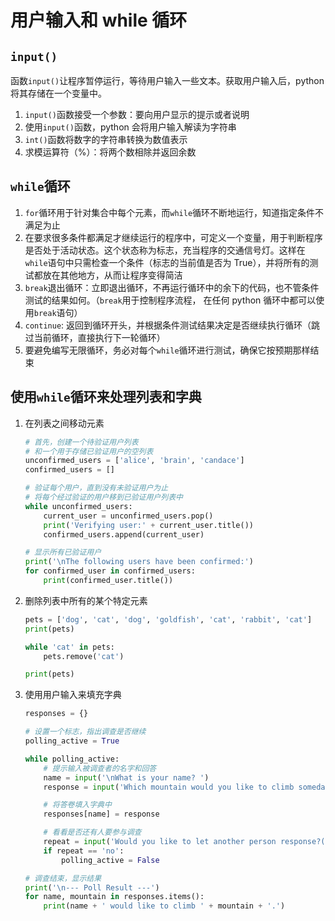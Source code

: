 # 用户输入和 while 循环

## `input()`

函数`input()`让程序暂停运行，等待用户输入一些文本。获取用户输入后，python 将其存储在一个变量中。

1.  `input()`函数接受一个参数：要向用户显示的提示或者说明
2.  使用`input()`函数，python 会将用户输入解读为字符串
3.  `int()`函数将数字的字符串转换为数值表示
4.  求模运算符（%）：将两个数相除并返回余数

## `while`循环

1.  `for`循环用于针对集合中每个元素，而`while`循环不断地运行，知道指定条件不满足为止
2.  在要求很多条件都满足才继续运行的程序中，可定义一个变量，用于判断程序是否处于活动状态。这个状态称为标志，充当程序的交通信号灯。这样在`while`语句中只需检查一个条件（标志的当前值是否为 True），并将所有的测试都放在其他地方，从而让程序变得简洁
3.  `break`退出循环：立即退出循环，不再运行循环中的余下的代码，也不管条件测试的结果如何。（`break`用于控制程序流程， 在任何 python 循环中都可以使用`break`语句）
4.  `continue`: 返回到循环开头，并根据条件测试结果决定是否继续执行循环（跳过当前循环，直接执行下一轮循环）
5.  要避免编写无限循环，务必对每个`while`循环进行测试，确保它按预期那样结束

## 使用`while`循环来处理列表和字典

1.  在列表之间移动元素

    ```py
    # 首先，创建一个待验证用户列表
    # 和一个用于存储已验证用户的空列表
    unconfirmed_users = ['alice', 'brain', 'candace']
    confirmed_users = []

    # 验证每个用户，直到没有未验证用户为止
    # 将每个经过验证的用户移到已验证用户列表中
    while unconfirmed_users:
        current_user = unconfirmed_users.pop()
        print('Verifying user:' + current_user.title())
        confirmed_users.append(current_user)

    # 显示所有已验证用户
    print('\nThe following users have been confirmed:')
    for confirmed_user in confirmed_users:
        print(confirmed_user.title())
    ```

2.  删除列表中所有的某个特定元素

    ```py
    pets = ['dog', 'cat', 'dog', 'goldfish', 'cat', 'rabbit', 'cat']
    print(pets)

    while 'cat' in pets:
        pets.remove('cat')

    print(pets)
    ```

3.  使用用户输入来填充字典

    ```py
    responses = {}

    # 设置一个标志，指出调查是否继续
    polling_active = True

    while polling_active:
        # 提示输入被调查者的名字和回答
        name = input('\nWhat is your name? ')
        response = input('Which mountain would you like to climb someday? ')

        # 将答卷填入字典中
        responses[name] = response

        # 看看是否还有人要参与调查
        repeat = input('Would you like to let another person response?(yes/no) ')
        if repeat == 'no':
            polling_active = False

    # 调查结束，显示结果
    print('\n--- Poll Result ---')
    for name, mountain in responses.items():
        print(name + ' would like to climb ' + mountain + '.')
    ```
